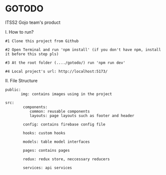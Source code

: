 # GOTODO
ITSS2 Gojo team's product

I. How to run?

    #1 Clone this project from Github

    #2 Open Terminal and run 'npm install' (if you don't have npm, install it before this step pls)

    #3 At the root folder (..../gotodo/) run 'npm run dev'

    #4 Local project's url: http://localhost:5173/

II. File Structure

    public: 
           img: contains images using in the project

    src: 
            components: 
               common: reusable components
               layouts: page layouts such as footer and header

            config: contains firebase config file

            hooks: custom hooks

            models: table model interfaces

            pages: contains pages

            redux: redux store, neccessary reducers

            services: api services
            
            
